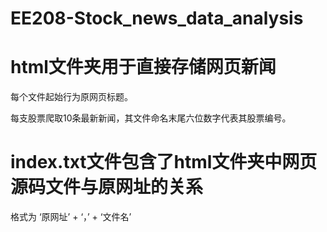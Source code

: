 # EE208-Stock_news_data_analysis

# html文件夹用于直接存储网页新闻
每个文件起始行为原网页标题。

每支股票爬取10条最新新闻，其文件命名末尾六位数字代表其股票编号。

# index.txt文件包含了html文件夹中网页源码文件与原网址的关系
格式为 ‘原网址’ + ‘，’ + ‘文件名’ 